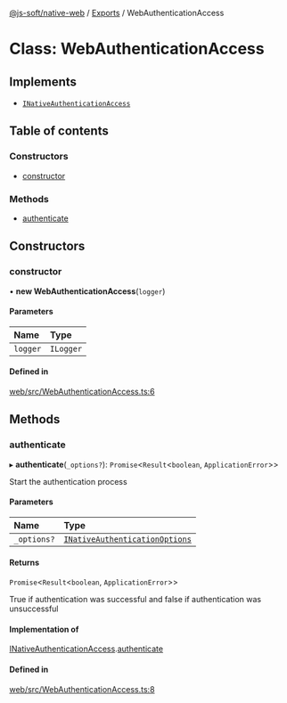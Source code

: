[@js-soft/native-web](../README.md) / [Exports](../modules.md) / WebAuthenticationAccess

# Class: WebAuthenticationAccess

## Implements

- [`INativeAuthenticationAccess`](../interfaces/INativeAuthenticationAccess.md)

## Table of contents

### Constructors

- [constructor](WebAuthenticationAccess.md#constructor)

### Methods

- [authenticate](WebAuthenticationAccess.md#authenticate)

## Constructors

### constructor

• **new WebAuthenticationAccess**(`logger`)

#### Parameters

| Name | Type |
| :------ | :------ |
| `logger` | `ILogger` |

#### Defined in

[web/src/WebAuthenticationAccess.ts:6](https://github.com/js-soft/ts-native-access/blob/a83212d/packages/web/src/WebAuthenticationAccess.ts#L6)

## Methods

### authenticate

▸ **authenticate**(`_options?`): `Promise`<`Result`<`boolean`, `ApplicationError`\>\>

Start the authentication process

#### Parameters

| Name | Type |
| :------ | :------ |
| `_options?` | [`INativeAuthenticationOptions`](../interfaces/INativeAuthenticationOptions.md) |

#### Returns

`Promise`<`Result`<`boolean`, `ApplicationError`\>\>

True if authentication was successful and false if authentication was unsuccessful

#### Implementation of

[INativeAuthenticationAccess](../interfaces/INativeAuthenticationAccess.md).[authenticate](../interfaces/INativeAuthenticationAccess.md#authenticate)

#### Defined in

[web/src/WebAuthenticationAccess.ts:8](https://github.com/js-soft/ts-native-access/blob/a83212d/packages/web/src/WebAuthenticationAccess.ts#L8)
